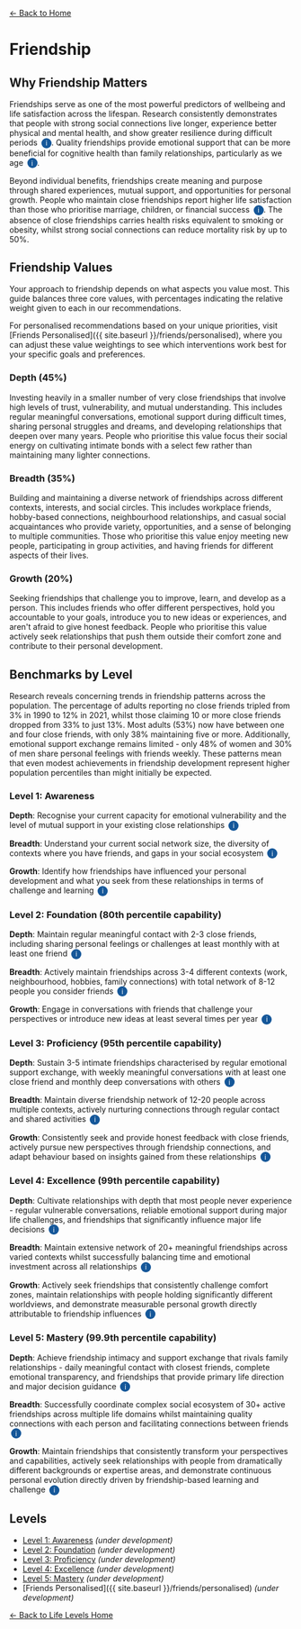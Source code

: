 [← Back to Home](../)
# Friendship

## Why Friendship Matters

Friendships serve as one of the most powerful predictors of wellbeing and life satisfaction across the lifespan. Research consistently demonstrates that people with strong social connections live longer, experience better physical and mental health, and show greater resilience during difficult periods <span class="info-icon" onclick="showReasoning('research-health-benefits')">i</span>. Quality friendships provide emotional support that can be more beneficial for cognitive health than family relationships, particularly as we age <span class="info-icon" onclick="showReasoning('research-cognitive-benefits')">i</span>.

Beyond individual benefits, friendships create meaning and purpose through shared experiences, mutual support, and opportunities for personal growth. People who maintain close friendships report higher life satisfaction than those who prioritise marriage, children, or financial success <span class="info-icon" onclick="showReasoning('research-life-satisfaction')">i</span>. The absence of close friendships carries health risks equivalent to smoking or obesity, whilst strong social connections can reduce mortality risk by up to 50%.

## Friendship Values

Your approach to friendship depends on what aspects you value most. This guide balances three core values, with percentages indicating the relative weight given to each in our recommendations.

For personalised recommendations based on your unique priorities, visit [Friends Personalised]({{ site.baseurl }}/friends/personalised), where you can adjust these value weightings to see which interventions work best for your specific goals and preferences.

### Depth (45%)
Investing heavily in a smaller number of very close friendships that involve high levels of trust, vulnerability, and mutual understanding. This includes regular meaningful conversations, emotional support during difficult times, sharing personal struggles and dreams, and developing relationships that deepen over many years. People who prioritise this value focus their social energy on cultivating intimate bonds with a select few rather than maintaining many lighter connections.

### Breadth (35%)
Building and maintaining a diverse network of friendships across different contexts, interests, and social circles. This includes workplace friends, hobby-based connections, neighbourhood relationships, and casual social acquaintances who provide variety, opportunities, and a sense of belonging to multiple communities. Those who prioritise this value enjoy meeting new people, participating in group activities, and having friends for different aspects of their lives.

### Growth (20%)
Seeking friendships that challenge you to improve, learn, and develop as a person. This includes friends who offer different perspectives, hold you accountable to your goals, introduce you to new ideas or experiences, and aren't afraid to give honest feedback. People who prioritise this value actively seek relationships that push them outside their comfort zone and contribute to their personal development.

## Benchmarks by Level

Research reveals concerning trends in friendship patterns across the population. The percentage of adults reporting no close friends tripled from 3% in 1990 to 12% in 2021, whilst those claiming 10 or more close friends dropped from 33% to just 13%. Most adults (53%) now have between one and four close friends, with only 38% maintaining five or more. Additionally, emotional support exchange remains limited - only 48% of women and 30% of men share personal feelings with friends weekly. These patterns mean that even modest achievements in friendship development represent higher population percentiles than might initially be expected.

### Level 1: Awareness

**Depth**: Recognise your current capacity for emotional vulnerability and the level of mutual support in your existing close relationships <span class="info-icon" onclick="showReasoning('level1-depth')">i</span>

**Breadth**: Understand your current social network size, the diversity of contexts where you have friends, and gaps in your social ecosystem <span class="info-icon" onclick="showReasoning('level1-breadth')">i</span>

**Growth**: Identify how friendships have influenced your personal development and what you seek from these relationships in terms of challenge and learning <span class="info-icon" onclick="showReasoning('level1-growth')">i</span>

### Level 2: Foundation (80th percentile capability)

**Depth**: Maintain regular meaningful contact with 2-3 close friends, including sharing personal feelings or challenges at least monthly with at least one friend <span class="info-icon" onclick="showReasoning('level2-depth')">i</span>

**Breadth**: Actively maintain friendships across 3-4 different contexts (work, neighbourhood, hobbies, family connections) with total network of 8-12 people you consider friends <span class="info-icon" onclick="showReasoning('level2-breadth')">i</span>

**Growth**: Engage in conversations with friends that challenge your perspectives or introduce new ideas at least several times per year <span class="info-icon" onclick="showReasoning('level2-growth')">i</span>

### Level 3: Proficiency (95th percentile capability)

**Depth**: Sustain 3-5 intimate friendships characterised by regular emotional support exchange, with weekly meaningful conversations with at least one close friend and monthly deep conversations with others <span class="info-icon" onclick="showReasoning('level3-depth')">i</span>

**Breadth**: Maintain diverse friendship network of 12-20 people across multiple contexts, actively nurturing connections through regular contact and shared activities <span class="info-icon" onclick="showReasoning('level3-breadth')">i</span>

**Growth**: Consistently seek and provide honest feedback with close friends, actively pursue new perspectives through friendship connections, and adapt behaviour based on insights gained from these relationships <span class="info-icon" onclick="showReasoning('level3-growth')">i</span>

### Level 4: Excellence (99th percentile capability)

**Depth**: Cultivate relationships with depth that most people never experience - regular vulnerable conversations, reliable emotional support during major life challenges, and friendships that significantly influence major life decisions <span class="info-icon" onclick="showReasoning('level4-depth')">i</span>

**Breadth**: Maintain extensive network of 20+ meaningful friendships across varied contexts whilst successfully balancing time and emotional investment across all relationships <span class="info-icon" onclick="showReasoning('level4-breadth')">i</span>

**Growth**: Actively seek friendships that consistently challenge comfort zones, maintain relationships with people holding significantly different worldviews, and demonstrate measurable personal growth directly attributable to friendship influences <span class="info-icon" onclick="showReasoning('level4-growth')">i</span>

### Level 5: Mastery (99.9th percentile capability)

**Depth**: Achieve friendship intimacy and support exchange that rivals family relationships - daily meaningful contact with closest friends, complete emotional transparency, and friendships that provide primary life direction and major decision guidance <span class="info-icon" onclick="showReasoning('level5-depth')">i</span>

**Breadth**: Successfully coordinate complex social ecosystem of 30+ active friendships across multiple life domains whilst maintaining quality connections with each person and facilitating connections between friends <span class="info-icon" onclick="showReasoning('level5-breadth')">i</span>

**Growth**: Maintain friendships that consistently transform your perspectives and capabilities, actively seek relationships with people from dramatically different backgrounds or expertise areas, and demonstrate continuous personal evolution directly driven by friendship-based learning and challenge <span class="info-icon" onclick="showReasoning('level5-growth')">i</span>

## Levels

- [Level 1: Awareness](level-1) *(under development)*
- [Level 2: Foundation](level-2) *(under development)*
- [Level 3: Proficiency](level-3) *(under development)*
- [Level 4: Excellence](level-4) *(under development)*
- [Level 5: Mastery](level-5) *(under development)*
- [Friends Personalised]({{ site.baseurl }}/friends/personalised) *(under development)*

[← Back to Life Levels Home](../)

<style>
.info-icon {
    background-color: #155799;
    color: white;
    border-radius: 50%;
    width: 18px;
    height: 18px;
    display: inline-flex;
    align-items: center;
    justify-content: center;
    font-size: 12px;
    cursor: pointer;
    transition: background-color 0.3s;
    user-select: none;
    margin-left: 3px;
}

.info-icon:hover {
    background-color: #0d47a1;
}

.reasoning-popup {
    display: none;
    position: fixed;
    top: 50%;
    left: 50%;
    transform: translate(-50%, -50%);
    background: white;
    border: 1px solid #ddd;
    border-radius: 8px;
    padding: 20px;
    max-width: 500px;
    width: 90%;
    box-shadow: 0 4px 20px rgba(0,0,0,0.15);
    z-index: 1000;
}

.reasoning-popup.visible {
    display: block;
}

.popup-header {
    font-weight: bold;
    margin-bottom: 10px;
    color: #155799;
}

.popup-close {
    position: absolute;
    top: 10px;
    right: 15px;
    background: none;
    border: none;
    font-size: 20px;
    cursor: pointer;
    color: #666;
}

.popup-close:hover {
    color: #333;
}

.popup-overlay {
    display: none;
    position: fixed;
    top: 0;
    left: 0;
    width: 100%;
    height: 100%;
    background: rgba(0,0,0,0.5);
    z-index: 999;
}

.popup-overlay.visible {
    display: block;
}
</style>

<!-- Popup overlay -->
<div class="popup-overlay" id="popupOverlay" onclick="hideReasoning()"></div>

<!-- Reasoning popup -->
<div class="reasoning-popup" id="reasoningPopup">
    <button class="popup-close" onclick="hideReasoning()">×</button>
    <div class="popup-header" id="popupHeader"></div>
    <div id="popupContent"></div>
</div>

<script>
// Research data for info buttons
const researchData = {
    'research-health-benefits': {
        title: 'Health Benefits of Friendship',
        content: 'Meta-analyses show that people with strong social relationships have a 50% increased likelihood of survival compared to those with weaker connections. The mortality risk associated with weak social relationships is comparable to smoking 15 cigarettes daily and exceeds risks from obesity or physical inactivity. <a href="https://journals.plos.org/plosmedicine/article?id=10.1371/journal.pmed.1000316" target="_blank">View study</a>'
    },
    'research-cognitive-benefits': {
        title: 'Cognitive Benefits of Friendship',
        content: 'Longitudinal research demonstrates that frequent contact with friends is associated with better cognitive functioning and slower cognitive decline, particularly in memory and executive functioning. Friend contact shows stronger cognitive benefits than family contact, likely due to the active maintenance and shared activities that friendships require. <a href="https://pmc.ncbi.nlm.nih.gov/articles/PMC7483134/" target="_blank">View study</a>'
    },
    'research-life-satisfaction': {
        title: 'Friendship and Life Satisfaction',
        content: '61% of U.S. adults say having close friends is extremely or very important for living a fulfilling life - higher than marriage (23%), having children (26%), or having money (24%). 72% of Americans with close friends report satisfaction with their friendship quality, with satisfaction increasing to 81% among those with five or more close friends. <a href="https://www.pewresearch.org/short-reads/2023/10/12/what-does-friendship-look-like-in-america/" target="_blank">View study</a>'
    },
    'level1-depth': {
        title: 'Level 1 Depth Reasoning',
        content: 'Awareness involves understanding your current patterns. Research shows most people significantly overestimate their emotional intimacy levels - only 30% of men and 48% of women share personal feelings with friends weekly, suggesting many lack deep emotional connection despite believing they have close relationships.'
    },
    'level1-breadth': {
        title: 'Level 1 Breadth Reasoning',
        content: 'Self-assessment of network diversity often reveals gaps. Most people have friends concentrated in 1-2 contexts (usually work and family), missing opportunities for varied perspectives and support types that come from diverse social connections.'
    },
    'level1-growth': {
        title: 'Level 1 Growth Reasoning',
        content: 'Understanding how friendships influence development requires reflection. Many people maintain comfortable relationships that avoid challenge or growth, missing the transformative potential of friendships that push boundaries and introduce new perspectives.'
    },
    'level2-depth': {
        title: 'Level 2 Depth Reasoning',
        content: 'Regular emotional sharing with 2-3 people represents top 20% achievement. Given that 30% of men and 48% of women share feelings weekly with any friend, maintaining this with multiple friends plus monthly deeper sharing exceeds what 80% of adults sustain. <a href="https://www.americansurveycenter.org/research/the-state-of-american-friendship-change-challenges-and-loss/" target="_blank">Source study</a>'
    },
    'level2-breadth': {
        title: 'Level 2 Breadth Reasoning',
        content: 'Network of 8-12 friends across 3-4 contexts represents 80th percentile. Research shows 53% of adults have 1-4 close friends total, with only 38% having 5+. Maintaining friendships across multiple contexts requires intentional effort that most people do not sustain. <a href="https://www.pewresearch.org/short-reads/2023/10/12/what-does-friendship-look-like-in-america/" target="_blank">Source study</a>'
    },
    'level2-growth': {
        title: 'Level 2 Growth Reasoning',
        content: 'Regular perspective-challenging conversations represent significant achievement. Most friendships focus on comfortable agreement rather than growth-oriented challenge. Having friends who regularly introduce new ideas or challenge views is uncommon in typical social circles.'
    },
    'level3-depth': {
        title: 'Level 3 Depth Reasoning',
        content: '3-5 intimate friendships with weekly meaningful contact represents 95th percentile capability. This exceeds what 95% achieve - requires exceptional emotional skills, time investment, and mutual commitment that most people never develop or sustain long-term.'
    },
    'level3-breadth': {
        title: 'Level 3 Breadth Reasoning',
        content: 'Network of 12-20 active friendships requires sophisticated social management skills. Only 13% of people reported having 10+ close friends in recent surveys, and maintaining meaningful contact with 12-20 people represents exceptional social capacity and time management.'
    },
    'level3-growth': {
        title: 'Level 3 Growth Reasoning',
        content: 'Consistent growth-oriented friendship practices represent top 5% achievement. Most people avoid difficult conversations or challenging feedback. Actively seeking personal development through friendships and adapting based on insights requires exceptional emotional maturity.'
    },
    'level4-depth': {
        title: 'Level 4 Depth Reasoning',
        content: 'Friendship depth that influences major life decisions represents top 1% achievement. This level of intimacy and trust - where friends significantly shape important choices - requires exceptional vulnerability, communication skills, and mutual commitment that 99% never achieve.'
    },
    'level4-breadth': {
        title: 'Level 4 Breadth Reasoning',
        content: 'Maintaining 20+ meaningful friendships whilst balancing emotional investment represents top 1% social capacity. This requires exceptional social intelligence, time management, and emotional energy that exceeds what 99% of people can sustain.'
    },
    'level4-growth': {
        title: 'Level 4 Growth Reasoning',
        content: 'Demonstrable personal transformation through friendship requires exceptional openness to change and ability to seek challenging relationships. Most people prefer comfortable similarity - actively maintaining growth-oriented friendships represents top 1% achievement.'
    },
    'level5-depth': {
        title: 'Level 5 Depth Reasoning',
        content: 'Friendship intimacy rivaling family bonds represents 99.9th percentile achievement (1 in 1,000 people). Daily meaningful contact with multiple friends while maintaining complete emotional transparency requires extraordinary emotional capacity and time investment that virtually no one achieves.'
    },
    'level5-breadth': {
        title: 'Level 5 Breadth Reasoning',
        content: 'Coordinating 30+ active friendships whilst maintaining quality represents exceptional social mastery. This level of social network management and emotional investment exceeds what 999 out of 1,000 people ever achieve, requiring extraordinary social intelligence and time dedication.'
    },
    'level5-growth': {
        title: 'Level 5 Growth Reasoning',
        content: 'Continuous personal transformation through diverse challenging friendships represents extraordinary achievement. Actively seeking dramatically different perspectives and demonstrating measurable evolution driven by friendship learning requires exceptional personal development capacity that less than 0.1% sustain.'
    }
};

function showReasoning(key) {
    const data = researchData[key];
    if (data) {
        document.getElementById('popupHeader').textContent = data.title;
        document.getElementById('popupContent').innerHTML = data.content;
        document.getElementById('popupOverlay').classList.add('visible');
        document.getElementById('reasoningPopup').classList.add('visible');
    }
}

function hideReasoning() {
    document.getElementById('popupOverlay').classList.remove('visible');
    document.getElementById('reasoningPopup').classList.remove('visible');
}

// Close popup with Escape key
document.addEventListener('keydown', function(e) {
    if (e.key === 'Escape') {
        hideReasoning();
    }
});
</script>
